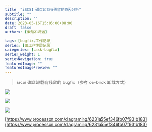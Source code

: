 ```yaml
---
title: "iSCSI 磁盘卸载有残留的原因分析"
subtitle: ""
description: ""
date: 2023-05-16T15:05:00+08:00
draft: false
authors: [索隆不喝酒]

tags: [bugfix,工作记录]
series: [偏工作性质记录]
categories: [task-bugfix]
series_weight: 1
seriesNavigation: true
featuredImage: ""
featuredImagePreview: ""
---
```

<!--more-->

> iscsi 磁盘卸载有残留的 bugfix（参考 os-brick 卸载方式）



![](images/posts/Untitled-165285874353126.png)

![](images/posts/Untitled%201-165285874356327.png)

![](images/posts/image-20220518152557936.png)

[https://www.processon.com/diagraming/6231a55ef346fb07f931b183](https://www.processon.com/diagraming/6231a55ef346fb07f931b183)